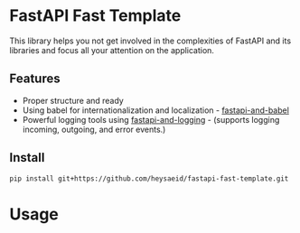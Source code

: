 # FastAPI Fast Template
This library helps you not get involved in the complexities of FastAPI and its libraries and focus all your attention on the application.


## Features
- Proper structure and ready
- Using babel for internationalization and localization - [fastapi-and-babel](https://github.com/heysaeid/fastapi-and-babel.git)
- Powerful logging tools using [fastapi-and-logging](https://github.com/heysaeid/fastapi-and-logging) - (supports logging incoming, outgoing, and error events.)


## Install
```
pip install git+https://github.com/heysaeid/fastapi-fast-template.git
```


# Usage
